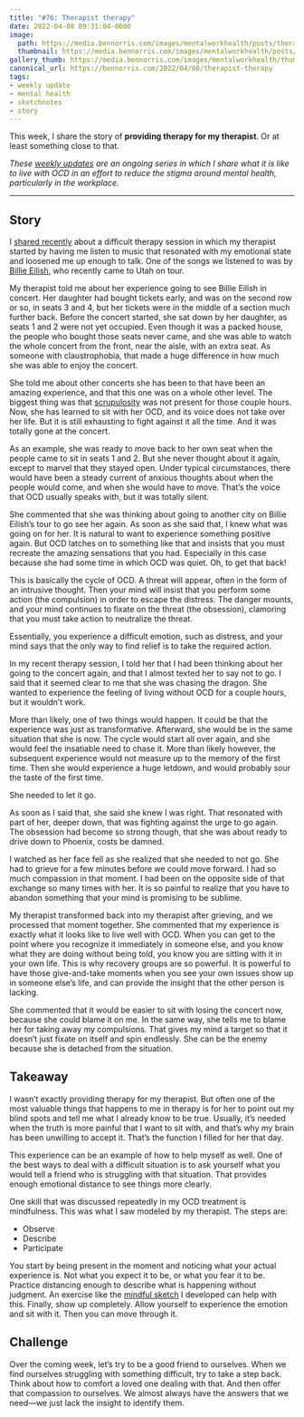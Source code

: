 ```yaml
---
title: "#76: Therapist therapy"
date: 2022-04-08 09:31:04-0600
image: 
  path: https://media.bennorris.com/images/mentalworkhealth/posts/therapist-therapy.jpg
  thumbnail: https://media.bennorris.com/images/mentalworkhealth/posts/thumbnails/therapist-therapy.jpg
gallery_thumb: https://media.bennorris.com/images/mentalworkhealth/thumbs/therapist-therapy.jpg
canonical_url: https://bennorris.com/2022/04/08/therapist-therapy
tags:
- weekly update
- mental health
- sketchnotes
- story
---
```


This week, I share the story of **providing therapy for my therapist**. Or at least something close to that.

_These [weekly updates](https://bennorris.com/tags/weekly-update/) are an ongoing series in which I share what it is like to live with OCD in an effort to reduce the stigma around mental health, particularly in the workplace._

***

## Story

I [shared recently](https://bennorris.com/2022/03/26/playing-first-base) about a difficult therapy session in which my therapist started by having me listen to music that resonated with my emotional state and loosened me up enough to talk. One of the songs we listened to was by [Billie Eilish](https://en.wikipedia.org/wiki/Billie_Eilish), who recently came to Utah on tour.

My therapist told me about her experience going to see Billie Eilish in concert. Her daughter had bought tickets early, and was on the second row or so, in seats 3 and 4, but her tickets were in the middle of a section much further back. Before the concert started, she sat down by her daughter, as seats 1 and 2 were not yet occupied. Even though it was a packed house, the people who bought those seats never came, and she was able to watch the whole concert from the front, near the aisle, with an extra seat. As someone with claustrophobia, that made a huge difference in how much she was able to enjoy the concert.

She told me about other concerts she has been to that have been an amazing experience, and that this one was on a whole other level. The biggest thing was that [scrupulosity](https://en.wikipedia.org/wiki/Scrupulosity) was not present for those couple hours. Now, she has learned to sit with her OCD, and its voice does not take over her life. But it is still exhausting to fight against it all the time. And it was totally gone at the concert.

As an example, she was ready to move back to her own seat when the people came to sit in seats 1 and 2. But she never thought about it again, except to marvel that they stayed open. Under typical circumstances, there would have been a steady current of anxious thoughts about when the people would come, and when she would have to move. That’s the voice that OCD usually speaks with, but it was totally silent.

She commented that she was thinking about going to another city on Billie Eilish’s tour to go see her again. As soon as she said that, I knew what was going on for her. It is natural to want to experience something positive again. But OCD latches on to something like that and insists that you must recreate the amazing sensations that you had. Especially in this case because she had some time in which OCD was quiet. Oh, to get that back!

This is basically the cycle of OCD. A threat will appear, often in the form of an intrusive thought. Then your mind will insist that you perform some action (the compulsion) in order to escape the distress. The danger mounts, and your mind continues to fixate on the threat (the obsession), clamoring that you must take action to neutralize the threat.

Essentially, you experience a difficult emotion, such as distress, and your mind says that the only way to find relief is to take the required action.

In my recent therapy session, I told her that I had been thinking about her going to the concert again, and that I almost texted her to say not to go. I said that it seemed clear to me that she was chasing the dragon. She wanted to experience the feeling of living without OCD for a couple hours, but it wouldn’t work. 

More than likely, one of two things would happen. It could be that the experience was just as transformative. Afterward, she would be in the same situation that she is now. The cycle would start all over again, and she would feel the insatiable need to chase it. More than likely however, the subsequent experience would not measure up to the memory of the first time. Then she would experience a huge letdown, and would probably sour the taste of the first time.

She needed to let it go.

As soon as I said that, she said she knew I was right. That resonated with part of her, deeper down, that was fighting against the urge to go again. The obsession had become so strong though, that she was about ready to drive down to Phoenix, costs be damned.

I watched as her face fell as she realized that she needed to not go. She had to grieve for a few minutes before we could move forward. I had so much compassion in that moment. I had been on the opposite side of that exchange so many times with her. It is so painful to realize that you have to abandon something that your mind is promising to be sublime.

My therapist transformed back into my therapist after grieving, and we processed that moment together. She commented that my experience is exactly what it looks like to live well with OCD. When you can get to the point where you recognize it immediately in someone else, and you know what they are doing without being told, you know you are sitting with it in your own life. This is why recovery groups are so powerful. It is powerful to have those give-and-take moments when you see your own issues show up in someone else’s life, and can provide the insight that the other person is lacking.

She commented that it would be easier to sit with losing the concert now, because she could blame it on me. In the same way, she tells me to blame her for taking away my compulsions. That gives my mind a target so that it doesn’t just fixate on itself and spin endlessly. She can be the enemy because she is detached from the situation.


## Takeaway

I wasn’t exactly providing therapy for my therapist. But often one of the most valuable things that happens to me in therapy is for her to point out my blind spots and tell me what I already know to be true. Usually, it’s needed when the truth is more painful that I want to sit with, and that’s why my brain has been unwilling to accept it. That’s the function I filled for her that day.

This experience can be an example of how to help myself as well. One of the best ways to deal with a difficult situation is to ask yourself what you would tell a friend who is struggling with that situation. That provides enough emotional distance to see things more clearly.

One skill that was discussed repeatedly in my OCD treatment is mindfulness. This was what I saw modeled by my therapist. The steps are:

- Observe
- Describe
- Participate

You start by being present in the moment and noticing what your actual experience is. Not what you expect it to be, or what you fear it to be. Practice distancing enough to describe what is happening without judgment. An exercise like the [mindful sketch](https://bennorris.com/mindful-sketch-template/) I developed can help with this. Finally, show up completely. Allow yourself to experience the emotion and sit with it. Then you can move through it.


## Challenge

Over the coming week, let’s try to be a good friend to ourselves. When we find ourselves struggling with something difficult, try to take a step back. Think about how to comfort a loved one dealing with that. And then offer that compassion to ourselves. We almost always have the answers that we need—we just lack the insight to identify them.
